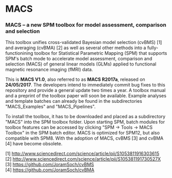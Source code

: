 # MACS

<h3>MACS – a new SPM toolbox for model assessment, comparison and selection</h3>

This toolbox unifies cross-validated Bayesian model selection (cvBMS) [1] and averaging (cvBMA) [2] as well as several other methods into a fully-functionining toolbox for Statistical Parametric Mapping (SPM) that supports SPM's batch mode to accelerate model assessment, comparison and selection (MACS) of general linear models (GLMs) applied to functional magnetic resonance imaging (fMRI) data.

This is <b>MACS V1.0</b>, also referred to as <b>MACS R2017a</b>, released on <b>24/05/2017</b>. The developers intend to immediately commit bug fixes to this repository and provide a general update two times a year. A toolbox manual and a preprint of the toolbox paper will soon be available. Example analyses and template batches can already be found in the subdirectories "MACS_Examples" and "MACS_Pipelines".

To install the toolbox, it has to be downloaded and placed as a subdirectory "MACS" into the SPM toolbox folder. Upon starting SPM, batch modules for toolbox features can be accessed by clicking "SPM -> Tools -> MACS Toolbox" in the SPM batch editor. MACS is optimized for SPM12, but also compatible with SPM8. With the adoption of MACS, cvBMS [3] and cvBMA [4] have become obsolete.

[1] http://www.sciencedirect.com/science/article/pii/S1053811916303615 <br>
[2] http://www.sciencedirect.com/science/article/pii/S105381191730527X <br>
[3] https://github.com/JoramSoch/cvBMS <br>
[4] https://github.com/JoramSoch/cvBMA <br>

